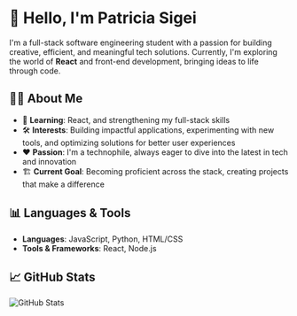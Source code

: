 # 👋 Hello, I'm Patricia Sigei

I'm a full-stack software engineering student with a passion for building creative, efficient, and meaningful tech solutions. Currently, I'm exploring the world of **React** and front-end development, bringing ideas to life through code.

## 👩‍💻 About Me

- 🌱 **Learning**: React, and strengthening my full-stack skills  
- 🛠️ **Interests**: Building impactful applications, experimenting with new tools, and optimizing solutions for better user experiences  
- ❤️ **Passion**: I'm a technophile, always eager to dive into the latest in tech and innovation  
- 🏗️ **Current Goal**: Becoming proficient across the stack, creating projects that make a difference  

## 📊 Languages & Tools

- **Languages**: JavaScript, Python, HTML/CSS 
- **Tools & Frameworks**: React, Node.js  

## 📈 GitHub Stats

![GitHub Stats](https://github-readme-stats.vercel.app/api?username=patriciasigei&show_icons=true&count_private=true&hide=prs&theme=radical)

